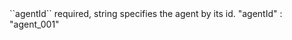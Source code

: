 <tr>
<td>``agentId``</td>
<td>required, string</td>
<td>specifies the agent by its id.</td>
<td> "agentId" : "agent_001"</td>
<td></td>
</tr>
